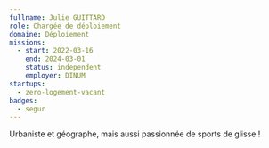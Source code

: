 ```yaml
---
fullname: Julie GUITTARD
role: Chargée de déploiement
domaine: Déploiement
missions:
  - start: 2022-03-16
    end: 2024-03-01
    status: independent
    employer: DINUM
startups:
  - zero-logement-vacant
badges:
  - segur
---
```

Urbaniste et géographe, mais aussi passionnée de sports de glisse !
